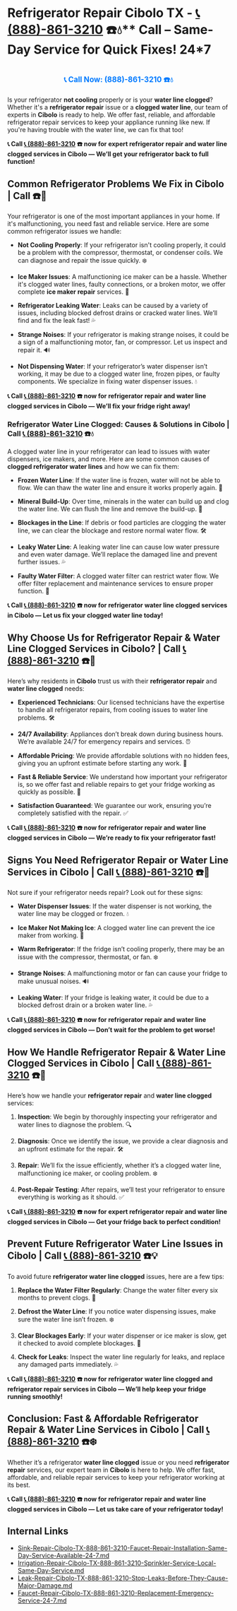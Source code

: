 # Refrigerator Repair Cibolo TX - [📞 (888)-861-3210](https://plumbing-texas-3210.netlify.app) ☎️💧** Call –  Same-Day Service for Quick Fixes! 24*7
# 

<p align="center" style="font-size: 1.2em; font-weight: bold; margin: 20px 0;">
  <a href="https://plumbing-texas-3210.netlify.app" target="_blank" style="color: #007BFF; text-decoration: none;">📞 Call Now: (888)-861-3210 ☎️💧</a>
</p>

Is your refrigerator **not cooling** properly or is your **water line clogged**? Whether it's a **refrigerator repair** issue or a **clogged water line**, our team of experts in **Cibolo** is ready to help. We offer fast, reliable, and affordable refrigerator repair services to keep your appliance running like new. If you're having trouble with the water line, we can fix that too!

**📞 Call [📞 (888)-861-3210](https://plumbing-texas-3210.netlify.app) ☎️ now for expert **refrigerator repair** and **water line clogged** services in Cibolo — We’ll get your refrigerator back to full function!**

## **Common Refrigerator Problems We Fix in Cibolo | Call  ☎️🔧**

Your refrigerator is one of the most important appliances in your home. If it's malfunctioning, you need fast and reliable service. Here are some common refrigerator issues we handle:

- **Not Cooling Properly**: If your refrigerator isn't cooling properly, it could be a problem with the compressor, thermostat, or condenser coils. We can diagnose and repair the issue quickly. ❄️

- **Ice Maker Issues**: A malfunctioning ice maker can be a hassle. Whether it's clogged water lines, faulty connections, or a broken motor, we offer complete **ice maker repair** services. 🧊

- **Refrigerator Leaking Water**: Leaks can be caused by a variety of issues, including blocked defrost drains or cracked water lines. We’ll find and fix the leak fast! 💦

- **Strange Noises**: If your refrigerator is making strange noises, it could be a sign of a malfunctioning motor, fan, or compressor. Let us inspect and repair it. 🔊

- **Not Dispensing Water**: If your refrigerator’s water dispenser isn’t working, it may be due to a clogged water line, frozen pipes, or faulty components. We specialize in fixing water dispenser issues. 💧

**📞 Call [📞 (888)-861-3210](https://plumbing-texas-3210.netlify.app) ☎️ now for **refrigerator repair** and **water line clogged** services in Cibolo — We’ll fix your fridge right away!**

### **Refrigerator Water Line Clogged: Causes & Solutions in Cibolo | Call [📞 (888)-861-3210](https://plumbing-texas-3210.netlify.app) ☎️💧**

A clogged water line in your refrigerator can lead to issues with water dispensers, ice makers, and more. Here are some common causes of **clogged refrigerator water lines** and how we can fix them:

- **Frozen Water Line**: If the water line is frozen, water will not be able to flow. We can thaw the water line and ensure it works properly again. 🧊

- **Mineral Build-Up**: Over time, minerals in the water can build up and clog the water line. We can flush the line and remove the build-up. 🚰

- **Blockages in the Line**: If debris or food particles are clogging the water line, we can clear the blockage and restore normal water flow. 🛠️

- **Leaky Water Line**: A leaking water line can cause low water pressure and even water damage. We’ll replace the damaged line and prevent further issues. 💦

- **Faulty Water Filter**: A clogged water filter can restrict water flow. We offer filter replacement and maintenance services to ensure proper function. 🧼

**📞 Call [📞 (888)-861-3210](https://plumbing-texas-3210.netlify.app) ☎️ now for **refrigerator water line clogged** services in Cibolo — Let us fix your clogged water line today!**

## **Why Choose Us for Refrigerator Repair & Water Line Clogged Services in Cibolo? | Call [📞 (888)-861-3210](https://plumbing-texas-3210.netlify.app) ☎️🌟**

Here’s why residents in **Cibolo** trust us with their **refrigerator repair** and **water line clogged** needs:

- **Experienced Technicians**: Our licensed technicians have the expertise to handle all refrigerator repairs, from cooling issues to water line problems. 🛠️

- **24/7 Availability**: Appliances don’t break down during business hours. We’re available 24/7 for emergency repairs and services. ⏰

- **Affordable Pricing**: We provide affordable solutions with no hidden fees, giving you an upfront estimate before starting any work. 💸

- **Fast & Reliable Service**: We understand how important your refrigerator is, so we offer fast and reliable repairs to get your fridge working as quickly as possible. 🚚

- **Satisfaction Guaranteed**: We guarantee our work, ensuring you’re completely satisfied with the repair. ✅

**📞 Call [📞 (888)-861-3210](https://plumbing-texas-3210.netlify.app) ☎️ now for **refrigerator repair** and **water line clogged** services in Cibolo — We’re ready to fix your refrigerator fast!**

## **Signs You Need Refrigerator Repair or Water Line Services in Cibolo | Call [📞 (888)-861-3210](https://plumbing-texas-3210.netlify.app) ☎️🚨**

Not sure if your refrigerator needs repair? Look out for these signs:

- **Water Dispenser Issues**: If the water dispenser is not working, the water line may be clogged or frozen. 💧

- **Ice Maker Not Making Ice**: A clogged water line can prevent the ice maker from working. 🧊

- **Warm Refrigerator**: If the fridge isn’t cooling properly, there may be an issue with the compressor, thermostat, or fan. ❄️

- **Strange Noises**: A malfunctioning motor or fan can cause your fridge to make unusual noises. 🔊

- **Leaking Water**: If your fridge is leaking water, it could be due to a blocked defrost drain or a broken water line. 💦

**📞 Call [📞 (888)-861-3210](https://plumbing-texas-3210.netlify.app) ☎️ now for **refrigerator repair** and **water line clogged** services in Cibolo — Don’t wait for the problem to get worse!**

## **How We Handle Refrigerator Repair & Water Line Clogged Services in Cibolo | Call [📞 (888)-861-3210](https://plumbing-texas-3210.netlify.app) ☎️🔧**

Here’s how we handle your **refrigerator repair** and **water line clogged** services:

1. **Inspection**: We begin by thoroughly inspecting your refrigerator and water lines to diagnose the problem. 🔍

2. **Diagnosis**: Once we identify the issue, we provide a clear diagnosis and an upfront estimate for the repair. 🛠️

3. **Repair**: We’ll fix the issue efficiently, whether it’s a clogged water line, malfunctioning ice maker, or cooling problem. ❄️

4. **Post-Repair Testing**: After repairs, we’ll test your refrigerator to ensure everything is working as it should. ✅

**📞 Call [📞 (888)-861-3210](https://plumbing-texas-3210.netlify.app) ☎️ now for expert **refrigerator repair** and **water line clogged** services in Cibolo — Get your fridge back to perfect condition!**

## **Prevent Future Refrigerator Water Line Issues in Cibolo | Call [📞 (888)-861-3210](https://plumbing-texas-3210.netlify.app) ☎️💡**

To avoid future **refrigerator water line clogged** issues, here are a few tips:

1. **Replace the Water Filter Regularly**: Change the water filter every six months to prevent clogs. 🧴

2. **Defrost the Water Line**: If you notice water dispensing issues, make sure the water line isn’t frozen. ❄️

3. **Clear Blockages Early**: If your water dispenser or ice maker is slow, get it checked to avoid complete blockages. 🚰

4. **Check for Leaks**: Inspect the water line regularly for leaks, and replace any damaged parts immediately. 💦

**📞 Call [📞 (888)-861-3210](https://plumbing-texas-3210.netlify.app) ☎️ now for **refrigerator water line clogged** and **refrigerator repair** services in Cibolo — We’ll help keep your fridge running smoothly!**

## **Conclusion: Fast & Affordable Refrigerator Repair & Water Line Services in Cibolo | Call [📞 (888)-861-3210](https://plumbing-texas-3210.netlify.app) ☎️❄️**

Whether it’s a refrigerator **water line clogged** issue or you need **refrigerator repair** services, our expert team in **Cibolo** is here to help. We offer fast, affordable, and reliable repair services to keep your refrigerator working at its best.

**📞 Call [📞 (888)-861-3210](https://plumbing-texas-3210.netlify.app) ☎️ now for **refrigerator repair** and **water line clogged** services in Cibolo — Let us take care of your refrigerator today!**


## Internal Links
- [Sink-Repair-Cibolo-TX-888-861-3210-Faucet-Repair-Installation-Same-Day-Service-Available-24-7.md](https://github.com/allyoucaneatsushiin/plumbing-texas/blob/main/Sink-Repair-Cibolo-TX-888-861-3210-Faucet-Repair-Installation-Same-Day-Service-Available-24-7.md)
- [Irrigation-Repair-Cibolo-TX-888-861-3210-Sprinkler-Service-Local-Same-Day-Service.md](https://github.com/allyoucaneatsushiin/plumbing-texas/blob/main/Irrigation-Repair-Cibolo-TX-888-861-3210-Sprinkler-Service-Local-Same-Day-Service.md)
- [Leak-Repair-Cibolo-TX-888-861-3210-Stop-Leaks-Before-They-Cause-Major-Damage.md](https://github.com/allyoucaneatsushiin/plumbing-texas/blob/main/Leak-Repair-Cibolo-TX-888-861-3210-Stop-Leaks-Before-They-Cause-Major-Damage.md)
- [Faucet-Repair-Cibolo-TX-888-861-3210-Replacement-Emergency-Service-24-7.md](https://github.com/allyoucaneatsushiin/plumbing-texas/blob/main/Faucet-Repair-Cibolo-TX-888-861-3210-Replacement-Emergency-Service-24-7.md)
